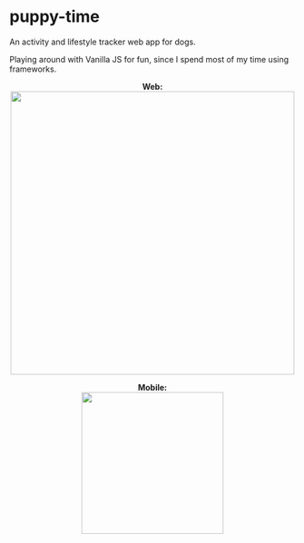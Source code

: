 # puppy-time
An activity and lifestyle tracker web app for dogs.

Playing around with Vanilla JS for fun, since I spend most of my time using frameworks.

<p align="center">
  <b>Web:</b></br>
  <img src="https://user-images.githubusercontent.com/44475953/91387602-7d5f9100-e7ea-11ea-9bc9-8610f8338176.png" width=500>
</p>
 
<p align="center">
<b>Mobile:</b></br>
  <img src="https://user-images.githubusercontent.com/44475953/91505795-54d8a500-e885-11ea-8dc8-a3f528852956.png" width=250px> 
</p>
